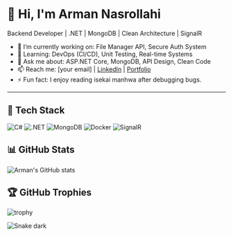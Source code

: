 # 👋 Hi, I'm Arman Nasrollahi
Backend Developer | .NET | MongoDB | Clean Architecture | SignalR

- 🔭 I’m currently working on: File Manager API, Secure Auth System
- 🌱 Learning: DevOps (CI/CD), Unit Testing, Real-time Systems
- 💬 Ask me about: ASP.NET Core, MongoDB, API Design, Clean Code
- 📫 Reach me: [your email] | [LinkedIn](link) | [Portfolio](link)
- ⚡ Fun fact: I enjoy reading isekai manhwa after debugging bugs.

---

## 🚀 Tech Stack
![C#](https://img.shields.io/badge/C%23-239120?style=flat&logo=c-sharp&logoColor=white)
![.NET](https://img.shields.io/badge/.NET-512BD4?style=flat&logo=dotnet&logoColor=white)
![MongoDB](https://img.shields.io/badge/MongoDB-47A248?style=flat&logo=mongodb&logoColor=white)
![Docker](https://img.shields.io/badge/Docker-2496ED?style=flat&logo=docker&logoColor=white)
![SignalR](https://img.shields.io/badge/SignalR-512BD4?style=flat&logo=dotnet&logoColor=white)

## 📊 GitHub Stats
![Arman's GitHub stats](https://github-readme-stats.vercel.app/api?username=ArmanNS1&show_icons=true&theme=radical)

## 🏆 GitHub Trophies
![trophy](https://github-profile-trophy.vercel.app/?username=ArmanNS1&theme=onedark)


![Snake dark](https://github.com/ArmanNS1/ArmanNasrollahi/blob/output/github-contribution-grid-snake-dark.svg?raw=true)

